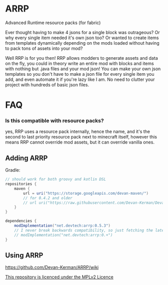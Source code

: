 # ARRP
Advanced Runtime resource packs (for fabric)

Ever thought having to make 4 jsons for a single block was outrageous? Or why every single item needed it's own json too? Or wanted to create items from templates dynamically depending on the mods loaded without having to pack tons of assets into your mod?

Well RRP is for you then! RRP allows modders to generate assets and data on the fly, you could in theory write an entire mod with blocks and items with nothing but .java files and your mod json! You can make your own json templates so you don't have to make a json file for every single item you add, and even automate it if you're lazy like I am. No need to clutter your project with hundreds of basic json files.

# FAQ
### Is this compatible with resource packs?
yes, RRP uses a resource pack internally, hence the name, and it's the second to last priority resource pack next to minecraft itself,
however this means RRP cannot override mod assets, but it can override vanilla ones.

## Adding ARRP
Gradle:
```groovy
// should work for both groovy and kotlin DSL
repositories {
	maven {
		url = uri("https://storage.googleapis.com/devan-maven/")
		// for 0.4.2 and older
		// url uri("https://raw.githubusercontent.com/Devan-Kerman/Devan-Repo/master/")
	}
}

dependencies {
    modImplementation("net.devtech:arrp:0.5.3")
    // I never break backwards compatibility, so just fetching the latest version should be fine
    // modImplementation("net.devtech:arrp:0.+")
}
```

## Using ARRP
https://github.com/Devan-Kerman/ARRP/wiki

[This repository is licenced under the MPLv2 Licence](https://github.com/Devan-Kerman/ARRP/blob/master/LICENSE)

